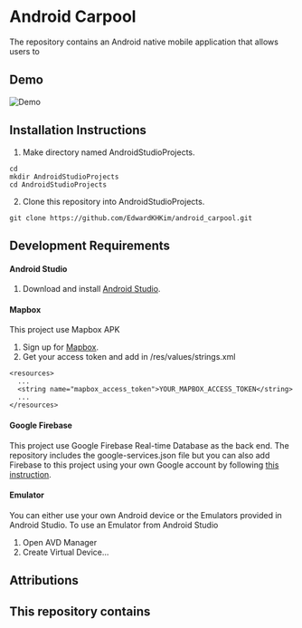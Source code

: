 # Android Carpool

The repository contains an Android native mobile application that allows users to 

## Demo

![Demo](https://github.com/EdwardKHKim/android_carpool/blob/master/android_carpool_demo.gif)

## Installation Instructions
1. Make directory named AndroidStudioProjects. 
```
cd
mkdir AndroidStudioProjects
cd AndroidStudioProjects
```
2. Clone this repository into AndroidStudioProjects.
```
git clone https://github.com/EdwardKHKim/android_carpool.git
```

## Development Requirements
#### Android Studio 
1. Download and install [Android Studio](https://developer.android.com/studio).

#### Mapbox 
This project use Mapbox APK 
1. Sign up for [Mapbox](https://www.mapbox.com/).
2. Get your access token and add in /res/values/strings.xml 
```
<resources>
  ...
  <string name="mapbox_access_token">YOUR_MAPBOX_ACCESS_TOKEN</string>
  ...
</resources> 
```

#### Google Firebase 
This project use Google Firebase Real-time Database as the back end. The repository includes the google-services.json file but you can also add Firebase to this project using your own Google account by following [this instruction](https://firebase.google.com/docs/android/setup).

#### Emulator 
You can either use your own Android device or the Emulators provided in Android Studio. To use an Emulator from Android Studio
1. Open AVD Manager
2. Create Virtual Device...

## Attributions
This repository contains
- 
